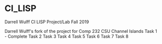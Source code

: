 # CI_LISP

Darrell Wulff
CI LISP Project/Lab
Fall 2019

Darrell Wulff's fork of the project for Comp 232 CSU Channel Islands
Task 1 - Complete
Task 2
Task 3
Task 4
Task 5
Task 6
Task 7
Task 8
